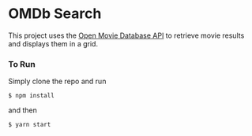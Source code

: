 # OMDb Search

This project uses the [Open Movie Database API](https://www.omdbapi.com/) to retrieve movie results and displays them in a grid.

### To Run

Simply clone the repo and run

`$ npm install`

and then

``$ yarn start``
